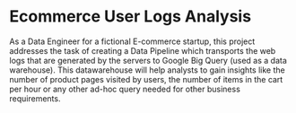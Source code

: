 # Ecommerce User Logs Analysis
As a Data Engineer for a fictional E-commerce startup, this project addresses the task of creating a Data Pipeline which transports the web logs that are generated by the servers to Google Big Query (used as a data warehouse). This datawarehouse will help analysts to gain insights like the number of product pages visited by users, the number of items in the cart per hour or any other ad-hoc query needed for other business requirements. 
